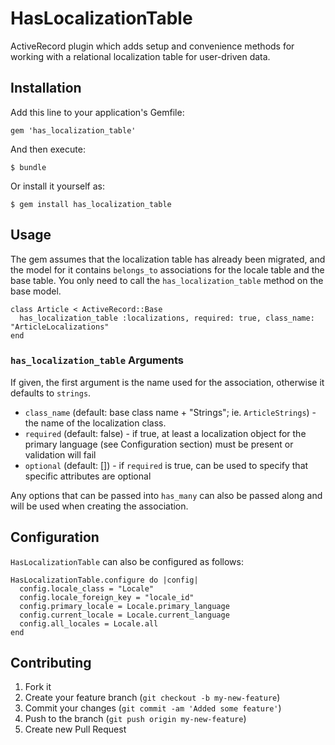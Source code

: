 
# HasLocalizationTable

ActiveRecord plugin which adds setup and convenience methods for working with a relational localization table for user-driven data.

## Installation

Add this line to your application's Gemfile:

    gem 'has_localization_table'

And then execute:

    $ bundle

Or install it yourself as:

    $ gem install has_localization_table

## Usage

The gem assumes that the localization table has already been migrated, and the model for it contains `belongs_to` associations for the locale table and the base table. You only need to call the `has_localization_table` method on the base model.

	class Article < ActiveRecord::Base
	  has_localization_table :localizations, required: true, class_name: "ArticleLocalizations"
	end

### `has_localization_table` Arguments
If given, the first argument is the name used for the association, otherwise it defaults to `strings`.

* `class_name` (default: base class name + "Strings"; ie. `ArticleStrings`) - the name of the localization class.
* `required` (default: false) - if true, at least a localization object for the primary language (see Configuration section) must be present or validation will fail
* `optional` (default: []) - if `required` is true, can be used to specify that specific attributes are optional

Any options that can be passed into `has_many` can also be passed along and will be used when creating the association.
	
## Configuration
`HasLocalizationTable` can also be configured as follows:

	HasLocalizationTable.configure do |config|
	  config.locale_class = "Locale"
	  config.locale_foreign_key = "locale_id"
	  config.primary_locale = Locale.primary_language
	  config.current_locale = Locale.current_language
	  config.all_locales = Locale.all
	end

## Contributing

1. Fork it
2. Create your feature branch (`git checkout -b my-new-feature`)
3. Commit your changes (`git commit -am 'Added some feature'`)
4. Push to the branch (`git push origin my-new-feature`)
5. Create new Pull Request
